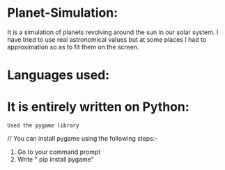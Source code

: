 # Planet-Simulation:
  It is a simulation of planets revolving around the sun in our solar system. I have tried to use real astronomical values but at some places I had to approximation so     as to fit them on the screen.
# Languages used:
  # It is entirely written on Python:
    Used the pygame library
// You can install pygame using the following steps:-
   1) Go to your command prompt
   2) Write " pip install pygame"
